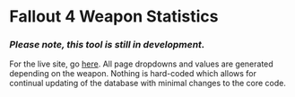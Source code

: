 # Fallout 4 Weapon Statistics
### *Please note, this tool is still in development.*
For the live site, go [here](https://thotbegone.github.io/fo4weaponstats/).
All page dropdowns and values are generated depending on the weapon. Nothing is hard-coded which allows for continual updating of the database with minimal changes to the core code.
